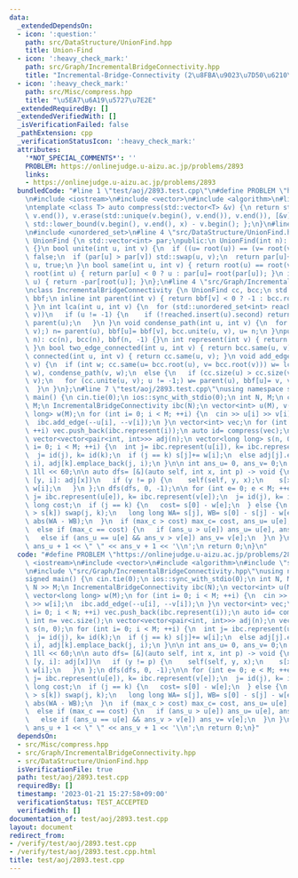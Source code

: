 ```yaml
---
data:
  _extendedDependsOn:
  - icon: ':question:'
    path: src/DataStructure/UnionFind.hpp
    title: Union-Find
  - icon: ':heavy_check_mark:'
    path: src/Graph/IncrementalBridgeConnectivity.hpp
    title: "Incremental-Bridge-Connectivity (2\u8FBA\u9023\u7D50\u6210\u5206)"
  - icon: ':heavy_check_mark:'
    path: src/Misc/compress.hpp
    title: "\u5EA7\u6A19\u5727\u7E2E"
  _extendedRequiredBy: []
  _extendedVerifiedWith: []
  _isVerificationFailed: false
  _pathExtension: cpp
  _verificationStatusIcon: ':heavy_check_mark:'
  attributes:
    '*NOT_SPECIAL_COMMENTS*': ''
    PROBLEM: https://onlinejudge.u-aizu.ac.jp/problems/2893
    links:
    - https://onlinejudge.u-aizu.ac.jp/problems/2893
  bundledCode: "#line 1 \"test/aoj/2893.test.cpp\"\n#define PROBLEM \"https://onlinejudge.u-aizu.ac.jp/problems/2893\"\
    \n#include <iostream>\n#include <vector>\n#include <algorithm>\n#line 4 \"src/Misc/compress.hpp\"\
    \ntemplate <class T> auto compress(std::vector<T> &v) {\n return std::sort(v.begin(),\
    \ v.end()), v.erase(std::unique(v.begin(), v.end()), v.end()), [&v](T x) { return\
    \ std::lower_bound(v.begin(), v.end(), x) - v.begin(); };\n}\n#line 2 \"src/Graph/IncrementalBridgeConnectivity.hpp\"\
    \n#include <unordered_set>\n#line 4 \"src/DataStructure/UnionFind.hpp\"\nclass\
    \ UnionFind {\n std::vector<int> par;\npublic:\n UnionFind(int n): par(n, -1)\
    \ {}\n bool unite(int u, int v) {\n  if ((u= root(u)) == (v= root(v))) return\
    \ false;\n  if (par[u] > par[v]) std::swap(u, v);\n  return par[u]+= par[v], par[v]=\
    \ u, true;\n }\n bool same(int u, int v) { return root(u) == root(v); }\n int\
    \ root(int u) { return par[u] < 0 ? u : par[u]= root(par[u]); }\n int size(int\
    \ u) { return -par[root(u)]; }\n};\n#line 4 \"src/Graph/IncrementalBridgeConnectivity.hpp\"\
    \nclass IncrementalBridgeConnectivity {\n UnionFind cc, bcc;\n std::vector<int>\
    \ bbf;\n inline int parent(int v) { return bbf[v] < 0 ? -1 : bcc.root(bbf[v]);\
    \ }\n int lca(int u, int v) {\n  for (std::unordered_set<int> reached;; std::swap(u,\
    \ v))\n   if (u != -1) {\n    if (!reached.insert(u).second) return u;\n    u=\
    \ parent(u);\n   }\n }\n void condense_path(int u, int v) {\n  for (int n; !bcc.same(u,\
    \ v);) n= parent(u), bbf[u]= bbf[v], bcc.unite(u, v), u= n;\n }\npublic:\n IncrementalBridgeConnectivity(int\
    \ n): cc(n), bcc(n), bbf(n, -1) {}\n int represent(int v) { return bcc.root(v);\
    \ }\n bool two_edge_connected(int u, int v) { return bcc.same(u, v); }\n bool\
    \ connected(int u, int v) { return cc.same(u, v); }\n void add_edge(int u, int\
    \ v) {\n  if (int w; cc.same(u= bcc.root(u), v= bcc.root(v))) w= lca(u, v), condense_path(u,\
    \ w), condense_path(v, w);\n  else {\n   if (cc.size(u) > cc.size(v)) std::swap(u,\
    \ v);\n   for (cc.unite(u, v); u != -1;) w= parent(u), bbf[u]= v, v= u, u= w;\n\
    \  }\n }\n};\n#line 7 \"test/aoj/2893.test.cpp\"\nusing namespace std;\nsigned\
    \ main() {\n cin.tie(0);\n ios::sync_with_stdio(0);\n int N, M;\n cin >> N >>\
    \ M;\n IncrementalBridgeConnectivity ibc(N);\n vector<int> u(M), v(M);\n vector<long\
    \ long> w(M);\n for (int i= 0; i < M; ++i) {\n  cin >> u[i] >> v[i] >> w[i];\n\
    \  ibc.add_edge(--u[i], --v[i]);\n }\n vector<int> vec;\n for (int i= 0; i < N;\
    \ ++i) vec.push_back(ibc.represent(i));\n auto id= compress(vec);\n int n= vec.size();\n\
    \ vector<vector<pair<int, int>>> adj(n);\n vector<long long> s(n, 0);\n for (int\
    \ i= 0; i < M; ++i) {\n  int j= ibc.represent(u[i]), k= ibc.represent(v[i]);\n\
    \  j= id(j), k= id(k);\n  if (j == k) s[j]+= w[i];\n  else adj[j].emplace_back(k,\
    \ i), adj[k].emplace_back(j, i);\n }\n\n int ans_u= 0, ans_v= 0;\n long long max_c=\
    \ 1ll << 60;\n\n auto dfs= [&](auto self, int x, int p) -> void {\n  for (auto\
    \ [y, i]: adj[x])\n   if (y != p) {\n    self(self, y, x);\n    s[x]+= s[y] +\
    \ w[i];\n   }\n };\n dfs(dfs, 0, -1);\n\n for (int e= 0; e < M; ++e) {\n  int\
    \ j= ibc.represent(u[e]), k= ibc.represent(v[e]);\n  j= id(j), k= id(k);\n  long\
    \ long cost;\n  if (j == k) {\n   cost= s[0] - w[e];\n  } else {\n   if (s[j]\
    \ > s[k]) swap(j, k);\n   long long WA= s[j], WB= s[0] - s[j] - w[e];\n   cost=\
    \ abs(WA - WB);\n  }\n  if (max_c > cost) max_c= cost, ans_u= u[e], ans_v= v[e];\n\
    \  else if (max_c == cost) {\n   if (ans_u > u[e]) ans_u= u[e], ans_v= v[e];\n\
    \   else if (ans_u == u[e] && ans_v > v[e]) ans_v= v[e];\n  }\n }\n\n cout <<\
    \ ans_u + 1 << \" \" << ans_v + 1 << '\\n';\n return 0;\n}\n"
  code: "#define PROBLEM \"https://onlinejudge.u-aizu.ac.jp/problems/2893\"\n#include\
    \ <iostream>\n#include <vector>\n#include <algorithm>\n#include \"src/Misc/compress.hpp\"\
    \n#include \"src/Graph/IncrementalBridgeConnectivity.hpp\"\nusing namespace std;\n\
    signed main() {\n cin.tie(0);\n ios::sync_with_stdio(0);\n int N, M;\n cin >>\
    \ N >> M;\n IncrementalBridgeConnectivity ibc(N);\n vector<int> u(M), v(M);\n\
    \ vector<long long> w(M);\n for (int i= 0; i < M; ++i) {\n  cin >> u[i] >> v[i]\
    \ >> w[i];\n  ibc.add_edge(--u[i], --v[i]);\n }\n vector<int> vec;\n for (int\
    \ i= 0; i < N; ++i) vec.push_back(ibc.represent(i));\n auto id= compress(vec);\n\
    \ int n= vec.size();\n vector<vector<pair<int, int>>> adj(n);\n vector<long long>\
    \ s(n, 0);\n for (int i= 0; i < M; ++i) {\n  int j= ibc.represent(u[i]), k= ibc.represent(v[i]);\n\
    \  j= id(j), k= id(k);\n  if (j == k) s[j]+= w[i];\n  else adj[j].emplace_back(k,\
    \ i), adj[k].emplace_back(j, i);\n }\n\n int ans_u= 0, ans_v= 0;\n long long max_c=\
    \ 1ll << 60;\n\n auto dfs= [&](auto self, int x, int p) -> void {\n  for (auto\
    \ [y, i]: adj[x])\n   if (y != p) {\n    self(self, y, x);\n    s[x]+= s[y] +\
    \ w[i];\n   }\n };\n dfs(dfs, 0, -1);\n\n for (int e= 0; e < M; ++e) {\n  int\
    \ j= ibc.represent(u[e]), k= ibc.represent(v[e]);\n  j= id(j), k= id(k);\n  long\
    \ long cost;\n  if (j == k) {\n   cost= s[0] - w[e];\n  } else {\n   if (s[j]\
    \ > s[k]) swap(j, k);\n   long long WA= s[j], WB= s[0] - s[j] - w[e];\n   cost=\
    \ abs(WA - WB);\n  }\n  if (max_c > cost) max_c= cost, ans_u= u[e], ans_v= v[e];\n\
    \  else if (max_c == cost) {\n   if (ans_u > u[e]) ans_u= u[e], ans_v= v[e];\n\
    \   else if (ans_u == u[e] && ans_v > v[e]) ans_v= v[e];\n  }\n }\n\n cout <<\
    \ ans_u + 1 << \" \" << ans_v + 1 << '\\n';\n return 0;\n}"
  dependsOn:
  - src/Misc/compress.hpp
  - src/Graph/IncrementalBridgeConnectivity.hpp
  - src/DataStructure/UnionFind.hpp
  isVerificationFile: true
  path: test/aoj/2893.test.cpp
  requiredBy: []
  timestamp: '2023-01-21 15:27:58+09:00'
  verificationStatus: TEST_ACCEPTED
  verifiedWith: []
documentation_of: test/aoj/2893.test.cpp
layout: document
redirect_from:
- /verify/test/aoj/2893.test.cpp
- /verify/test/aoj/2893.test.cpp.html
title: test/aoj/2893.test.cpp
---
```

